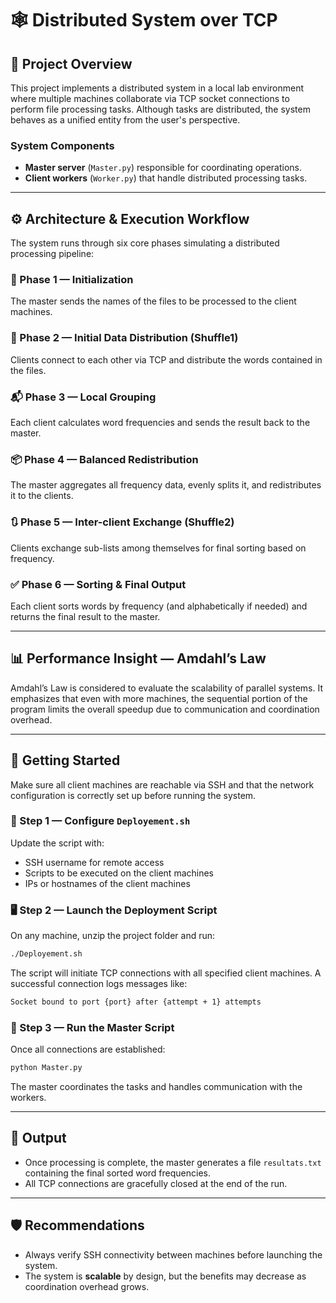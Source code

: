 
# 🕸️ Distributed System over TCP

## 🧠 Project Overview

This project implements a distributed system in a local lab environment where multiple machines collaborate via TCP socket connections to perform file processing tasks. Although tasks are distributed, the system behaves as a unified entity from the user's perspective.

### System Components
- **Master server** (`Master.py`) responsible for coordinating operations.
- **Client workers** (`Worker.py`) that handle distributed processing tasks.

---

## ⚙️ Architecture & Execution Workflow

The system runs through six core phases simulating a distributed processing pipeline:

### 🔁 Phase 1 — Initialization
The master sends the names of the files to be processed to the client machines.

### 🔄 Phase 2 — Initial Data Distribution (Shuffle1)
Clients connect to each other via TCP and distribute the words contained in the files.

### 📬 Phase 3 — Local Grouping
Each client calculates word frequencies and sends the result back to the master.

### 📦 Phase 4 — Balanced Redistribution
The master aggregates all frequency data, evenly splits it, and redistributes it to the clients.

### 🔃 Phase 5 — Inter-client Exchange (Shuffle2)
Clients exchange sub-lists among themselves for final sorting based on frequency.

### ✅ Phase 6 — Sorting & Final Output
Each client sorts words by frequency (and alphabetically if needed) and returns the final result to the master.

---

## 📊 Performance Insight — Amdahl’s Law

Amdahl’s Law is considered to evaluate the scalability of parallel systems. It emphasizes that even with more machines, the sequential portion of the program limits the overall speedup due to communication and coordination overhead.

---

## 🚀 Getting Started

Make sure all client machines are reachable via SSH and that the network configuration is correctly set up before running the system.

### 🔧 Step 1 — Configure `Deployement.sh`
Update the script with:
- SSH username for remote access
- Scripts to be executed on the client machines
- IPs or hostnames of the client machines

### 🖥️ Step 2 — Launch the Deployment Script
On any machine, unzip the project folder and run:
```bash
./Deployement.sh
```
The script will initiate TCP connections with all specified client machines. A successful connection logs messages like:
```bash
Socket bound to port {port} after {attempt + 1} attempts
```

### 🧩 Step 3 — Run the Master Script
Once all connections are established:
```bash
python Master.py
```
The master coordinates the tasks and handles communication with the workers.

---

## 📁 Output

- Once processing is complete, the master generates a file `resultats.txt` containing the final sorted word frequencies.
- All TCP connections are gracefully closed at the end of the run.

---

## 🛡️ Recommendations

- Always verify SSH connectivity between machines before launching the system.
- The system is **scalable** by design, but the benefits may decrease as coordination overhead grows.

